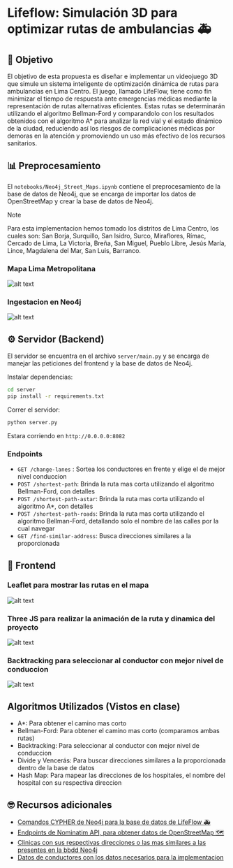 # Lifeflow: Simulación 3D para optimizar rutas de ambulancias 🚑

## 🎯 Objetivo
El objetivo de esta propuesta es diseñar e implementar un videojuego 3D que simule un sistema inteligente de optimización dinámica de rutas para ambulancias en Lima Centro. El juego, llamado LifeFlow, tiene como fin minimizar el tiempo de respuesta ante emergencias médicas mediante la representación de rutas alternativas eficientes. Estas rutas se determinarán utilizando el algoritmo Bellman-Ford y comparandolo con los resultados obtenidos con el algoritmo A* para analizar la red vial y el estado dinámico de la ciudad, reduciendo así los riesgos de complicaciones médicas por demoras en la atención y promoviendo un uso más efectivo de los recursos sanitarios.


## 📊 Preprocesamiento
El `notebooks/Neo4j_Street_Maps.ipynb` contiene el preprocesamiento de la base de datos de Neo4j, que se encarga de importar los datos de OpenStreetMap y crear la base de datos de Neo4j.

>[!NOTE]
> Para esta implementacion hemos tomado los distritos de Lima Centro, los cuales son: San Borja, Surquillo, San Isidro, Surco, Miraflores, Rímac, Cercado de Lima, La Victoria, Breña, San Miguel, Pueblo Libre, Jesús María, Lince, Magdalena del Mar, San Luis, Barranco.

### Mapa Lima Metropolitana
![alt text](./imgs/mapa_lima_metro.png)

### Ingestacion en Neo4j
![alt text](./imgs/lima_centro_neo4j.png)

## ⚙️ Servidor (Backend)
El servidor se encuentra en el archivo `server/main.py` y se encarga de manejar las peticiones del frontend y la base de datos de Neo4j.

Instalar dependencias: 
```sh
cd server
pip install -r requirements.txt
```

Correr el servidor: 
```sh
python server.py
```
Estara corriendo en `http://0.0.0.0:8082`

### Endpoints
- `GET /change-lanes` : Sortea los conductores en frente y elige el de mejor nivel conduccion
- `POST /shortest-path`: Brinda la ruta mas corta utilizando el algoritmo Bellman-Ford, con detalles
- `POST /shortest-path-astar`: Brinda la ruta mas corta utilizando el algoritmo A*, con detalles
- `POST /shortest-path-roads`: Brinda la ruta mas corta utilizando el algoritmo Bellman-Ford, detallando solo el nombre de las calles por la cual navegar
- `GET /find-similar-address`: Busca direcciones similares a la proporcionada


## 🌺 Frontend
### Leaflet para mostrar las rutas en el mapa
![alt text](imgs/leaflet_route.png)

### Three JS para realizar la animación de la ruta y dinamica del proyecto
![alt text](./imgs/threeJspreview.png)

### Backtracking para seleccionar al conductor con mejor nivel de conduccion
![alt text](./imgs/backtracking_demo.png)

## Algoritmos Utilizados (Vistos en clase)
- A*: Para obtener el camino mas corto 
- Bellman-Ford: Para obtener el camino mas corto (comparamos ambas rutas)
- Backtracking: Para seleccionar al conductor con mejor nivel de conduccion
- Divide y Vencerás: Para buscar direcciones similares a la proporcionada dentro de la base de datos
- Hash Map: Para mapear las direcciones de los hospitales, el nombre del hospital con su respectiva direccion

## 🤓 Recursos adicionales
- [Comandos CYPHER de Neo4j para la base de datos de LifeFlow 🚑](data/commands_neo4j.md)
- [Endpoints de Nominatim API, para obtener datos de OpenStreetMap 🗺️](data/nominatim_api.md)
- [Clinicas con sus respectivas direcciones o las mas similares a las presentes en la bbdd Neo4j](data/clinicas.json)
- [Datos de conductores con los datos necesarios para la implementacion](data/placas_carros.csv)